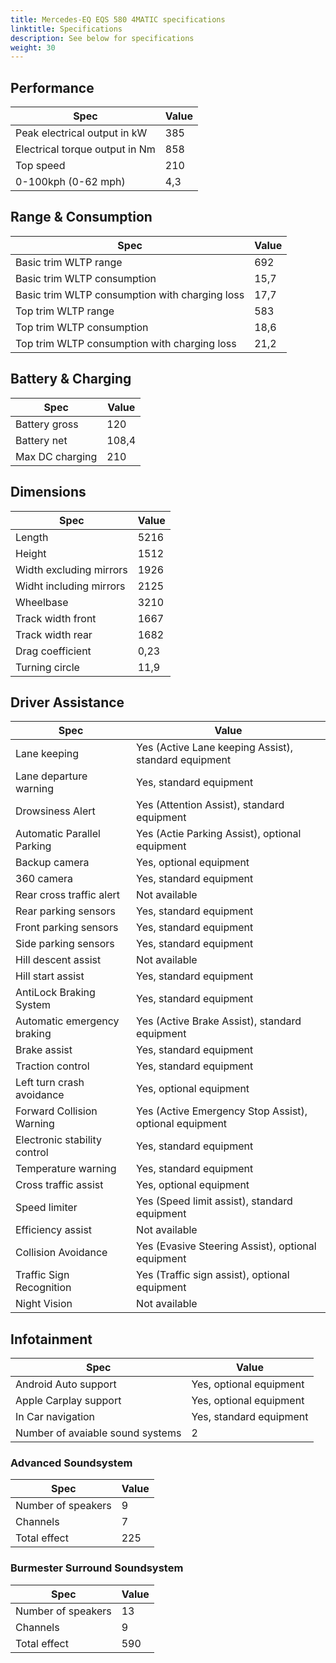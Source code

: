 ```yaml
---
title: Mercedes-EQ EQS 580 4MATIC specifications
linktitle: Specifications
description: See below for specifications
weight: 30
---
```


## Performance
|Spec|Value|
|----|-----|
|Peak electrical output in kW|385|
|Electrical torque output in Nm|858|
|Top speed|210|
|0-100kph (0-62 mph)|4,3|



## Range & Consumption
|Spec|Value|
|----|-----|
|Basic trim WLTP range|692|
|Basic trim WLTP consumption|15,7|
|Basic trim WLTP consumption with charging loss|17,7|
|Top trim WLTP range|583|
|Top trim WLTP consumption|18,6|
|Top trim WLTP consumption with charging loss|21,2|



## Battery & Charging
|Spec|Value|
|----|-----|
|Battery gross|120|
|Battery net|108,4|
|Max DC charging|210|



## Dimensions
|Spec|Value|
|----|-----|
|Length|5216|
|Height|1512|
|Width excluding mirrors|1926|
|Widht including mirrors|2125|
|Wheelbase|3210|
|Track width front|1667|
|Track width rear|1682|
|Drag coefficient|0,23|
|Turning circle|11,9|

## Driver Assistance
|Spec|Value|
|----|-----|
|Lane keeping|Yes (Active Lane keeping Assist), standard equipment|
|Lane departure warning|Yes, standard equipment|
|Drowsiness Alert|Yes (Attention Assist), standard equipment|
|Automatic Parallel Parking|Yes (Actie Parking Assist), optional equipment|
|Backup camera|Yes, optional equipment|
|360 camera|Yes, standard equipment|
|Rear cross traffic alert|Not available|
|Rear parking sensors|Yes, standard equipment|
|Front parking sensors|Yes, standard equipment|
|Side parking sensors|Yes, standard equipment|
|Hill descent assist|Not available|
|Hill start assist|Yes, standard equipment|
|AntiLock Braking System|Yes, standard equipment|
|Automatic emergency braking|Yes (Active Brake Assist), standard equipment|
|Brake assist|Yes, standard equipment|
|Traction control|Yes, standard equipment|
|Left turn crash avoidance|Yes, optional equipment|
|Forward Collision Warning|Yes (Active Emergency Stop Assist), optional equipment|
|Electronic stability control|Yes, standard equipment|
|Temperature warning|Yes, standard equipment|
|Cross traffic assist|Yes, optional equipment|
|Speed limiter|Yes (Speed limit assist), standard equipment|
|Efficiency assist|Not available|
|Collision Avoidance|Yes (Evasive Steering Assist), optional equipment|
|Traffic Sign Recognition|Yes (Traffic sign assist), optional equipment|
|Night Vision|Not available|

## Infotainment
|Spec|Value|
|----|-----|
|Android Auto support|Yes, optional equipment|
|Apple Carplay support|Yes, optional equipment|
|In Car navigation|Yes, standard equipment|
|Number of avaiable sound systems|2|

### Advanced Soundsystem
|Spec|Value|
|----|-----|
|Number of speakers|9|
|Channels|7|
|Total effect|225|

### Burmester Surround Soundsystem
|Spec|Value|
|----|-----|
|Number of speakers|13|
|Channels|9|
|Total effect|590|
